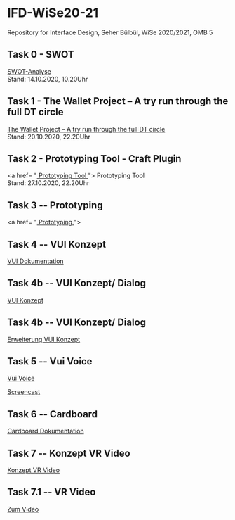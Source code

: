 
# IFD-WiSe20-21
Repository for Interface Design, Seher Bülbül, WiSe 2020/2021, OMB 5

## Task 0 - SWOT
<a href= "https://github.com/SeherBuelbuel/IFD_WiSe20-21/tree/main/Aufgabe%200"> SWOT-Analyse </a>
<br> Stand: 14.10.2020, 10.20Uhr

## Task 1 - The Wallet Project – A try run through the full DT circle
<a href= "https://github.com/SeherBuelbuel/IFD_WiSe20-21/tree/main/Aufgabe%201 "> The Wallet Project – A try run through the full DT circle</a>
<br> Stand: 20.10.2020, 22.20Uhr

## Task 2 - Prototyping Tool - Craft Plugin
<a href= "<a href= "https://github.com/SeherBuelbuel/IFD_WiSe20-21/blob/main/Aufgabe%202%20Prototyping%20Tool/Craft%20Plugin.pdf "> Prototyping Tool </a> "> Prototyping Tool </a>
<br> Stand: 27.10.2020, 22.20Uhr


## Task 3 -- Prototyping
<a href= "<a href= "https://7552x9.axshare.com"> Prototyping  </a> ">


## Task 4 -- VUI Konzept
<a href= " https://github.com/SeherBuelbuel/IFD_WiSe20-21/tree/main/Aufgabe%204%20Dokumentation  "> VUI Dokumentation </a>


## Task 4b -- VUI Konzept/ Dialog
<a href= " https://github.com/SeherBuelbuel/IFD_WiSe20-21/tree/main/Aufgabe%204b%20Konzept "> VUI Konzept </a>

## Task 4b -- VUI Konzept/ Dialog
<a href= " https://github.com/SeherBuelbuel/IFD_WiSe20-21/tree/main/Aufgabe%204b%20Konzept ">  Erweiterung VUI Konzept </a>



## Task 5 -- Vui Voice
<a href= "https://seherbuelbuel.github.io//IFD_WiSe20-21/Aufgabe%205/Sprachassistent.html"> Vui Voice</a>

<a href= "https://github.com/SeherBuelbuel/IFD_WiSe20-21/blob/main/Aufgabe%205/VIDEO-2020-12-02-16-35-27.mp4"> Screencast </a>




## Task 6 -- Cardboard

<a href= "https://github.com/SeherBuelbuel/IFD_WiSe20-21/blob/main/Aufgabe%206/Cardboard_Final.pdf" > Cardboard Dokumentation </a>


## Task 7 -- Konzept VR Video

<a href= "https://github.com/SeherBuelbuel/IFD_WiSe20-21/blob/main/Aufgabe%207/Interface%20Design.pdf" > Konzept VR Video </a>


## Task 7.1 -- VR Video
<a href= "https://drive.google.com/file/d/1r8jteZ30u856oUxeWdGfY3TimOluZWQN/view?usp=sharing"> Zum Video </a>
